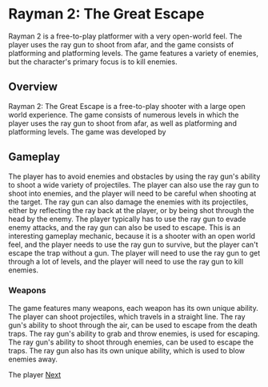 # Rayman 2: The Great Escape

Rayman 2 is a free-to-play platformer with a very open-world feel. The player uses the ray gun to shoot from afar, and the game consists of platforming and platforming levels. The game features a variety of enemies, but the character's primary focus is to kill enemies.

## Overview

Rayman 2: The Great Escape is a free-to-play shooter with a large open world experience. The game consists of numerous levels in which the player uses the ray gun to shoot from afar, as well as platforming and platforming levels. The game was developed by                                                                   

## Gameplay

The player has to avoid enemies and obstacles by using the ray gun's ability to shoot a wide variety of projectiles. The player can also use the ray gun to shoot into enemies, and the player will need to be careful when shooting at the target. The ray gun can also damage the enemies with its projectiles, either by reflecting the ray back at the player, or by being shot through the head by the enemy. The player typically has to use the ray gun to evade enemy attacks, and the ray gun can also be used to escape. This is an interesting gameplay mechanic, because it is a shooter with an open world feel, and the player needs to use the ray gun to survive, but the player can't escape the trap without a gun. The player will need to use the ray gun to get through a lot of levels, and the player will need to use the ray gun to kill enemies.

### Weapons

The game features many weapons, each weapon has its own unique ability. The player can shoot projectiles, which travels in a straight line. The ray gun's ability to shoot through the air, can be used to escape from the death traps. The ray gun's ability to grab and throw enemies, is used for escaping. The ray gun's ability to shoot through enemies, can be used to escape the traps. The ray gun also has its own unique ability, which is used to blow enemies away.

The player
[Next](325.md)